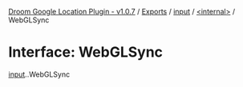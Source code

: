 [Droom Google Location Plugin - v1.0.7](../README.md) / [Exports](../modules.md) / [input](../modules/input.md) / [<internal\>](../modules/input._internal_.md) / WebGLSync

# Interface: WebGLSync

[input](../modules/input.md).[<internal>](../modules/input._internal_.md).WebGLSync
